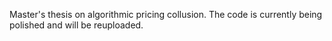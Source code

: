 Master's thesis on algorithmic pricing collusion. The code is currently being polished and will be reuploaded.
